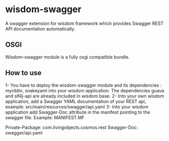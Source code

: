 wisdom-swagger
==============

A swagger extension for wisdom framework which provides Swagger REST API documentation automatically.

## OSGI

Wisdom-swagger module is a fully osgi compatible bundle.

## How to use

1- You have to deploy the wisdom-swagger module and its dependencies : myrddin, snakeyaml into your wisdom application. The dependencies guava and slf4j-api are already included in wisdom base.
2- Into your own wisdom application, add a Swagger YAML documentation of your REST api, example:
src/main/resources/swagger/api.yaml
3- Into your wisdom application add Swagger-Doc attribute in the manifest pointing to the swagger file. Example:
MANIFEST.MF

Private-Package: com.livingobjects.cosmos.rest
Swagger-Doc: swagger/api.yaml


